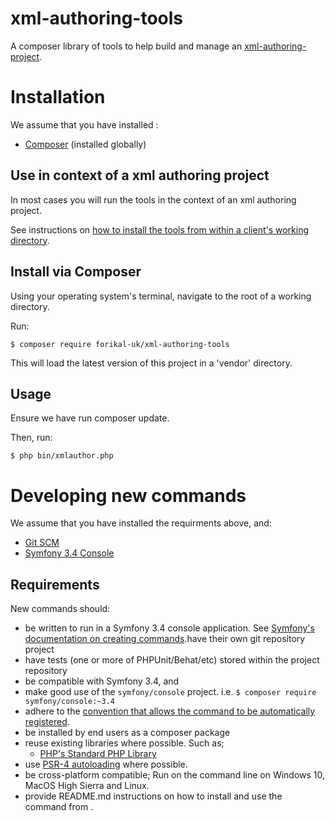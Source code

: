 # xml-authoring-tools
A composer library of tools to help build and manage an [xml-authoring-project](https://github.com/forikal-uk/xml-authoring-project).

# Installation 

We assume that you have installed :

* [Composer](https://getcomposer.org/doc/00-intro.md) (installed globally)

## Use in context of a xml authoring project

In most cases you will run the tools in the context of an xml authoring project.

See instructions on [how to install the tools from within a client's working directory](https://github.com/forikal-uk/xml-authoring-project/blob/master/README.md#ensure-the-tools-are-installed).

## Install via Composer

Using your operating system's terminal, navigate to the root of a working directory. 

Run:

```
$ composer require forikal-uk/xml-authoring-tools
```

This will load the latest version of this project in a 'vendor' directory. 

## Usage

Ensure we have run composer update. 

Then, run:

```
$ php bin/xmlauthor.php
```


# Developing new commands

We assume that you have installed the requirments above, and:

* [Git SCM](https://git-scm.com/) 
* [Symfony 3.4 Console](https://symfony.com/doc/3.4/components/console.html)


## Requirements

New commands should:

* be written to run in a Symfony 3.4 console application. See [Symfony's documentation on creating commands](https://symfony.com/doc/3.4/console.html).have their own git repository project
* have tests (one or more of PHPUnit/Behat/etc) stored within the project repository
* be compatible with Symfony 3.4, and 
* make good use of the `symfony/console` project. i.e. `$ composer require symfony/console:~3.4`
* adhere to the [convention that allows the command to be automatically registered](https://symfony.com/doc/3.4/console.html#registering-the-command).
* be installed by end users as a composer package
* reuse existing libraries where possible. Such as;
  *  [PHP's Standard PHP Library](http://php.net/manual/en/book.spl.php) 
* use [PSR-4 autoloading](https://www.php-fig.org/psr/psr-4/) where possible.
* be cross-platform compatible; Run on the command line on Windows 10, MacOS High Sierra and Linux.
* provide README.md instructions on how to install and use the command from .



  



